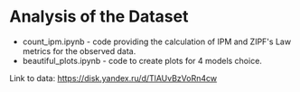 # Analysis of the Dataset
- count_ipm.ipynb - code providing the calculation of IPM and ZIPF's Law metrics for the observed data.
- beautiful_plots.ipynb - code to create plots for 4 models choice.

Link to data: https://disk.yandex.ru/d/TlAUvBzVoRn4cw 

